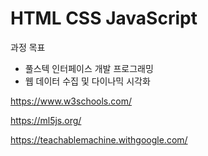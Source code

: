 # HTML CSS JavaScript

과정 목표

- 풀스텍 인터페이스 개발 프로그래밍
- 웹 데이터 수집 및 다이나믹 시각화

https://www.w3schools.com/

https://ml5js.org/

https://teachablemachine.withgoogle.com/

